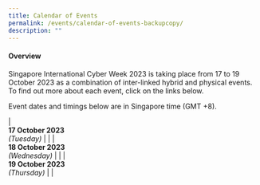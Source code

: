 ```yaml
---
title: Calendar of Events
permalink: /events/calendar-of-events-backupcopy/
description: ""
---
```

#### **Overview**

Singapore International Cyber Week 2023 is taking place from 17 to 19 October 2023 as a combination of inter-linked hybrid and physical events. To find out more about each event, click on the links below.

Event dates and timings below are in Singapore time (GMT +8). 

| <br> **17 October 2023** <br>*(Tuesday)* |                                                                                                |
| <br> **18 October 2023** <br>*(Wednesday)*          |                                                                                           |
| <br> **19 October 2023** <br>*(Thursday)* |                                                                                                |